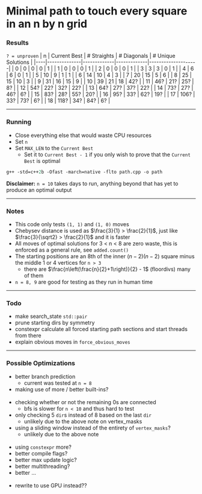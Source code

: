# Minimal path to touch every square in an n by n grid

### Results
`? = unproven`
| n  | Current Best | # Straights | # Diagonals | # Unique Solutions |
|----|--------------|-------------|-------------|--------------------|
| 0  | 0            | 0           | 0           | 1                  |
| 1  | 0            | 0           | 0           | 1                  |
| 2  | 0            | 0           | 0           | 1                  |
| 3  | 3            | 3           | 0           | 1                  |
| 4  | 6            | 6           | 0           | 1                  |
| 5  | 10           | 9           | 1           | 1                  |
| 6  | 14           | 10          | 4           | 3                  |
| 7  | 20           | 15          | 5           | 6                  |
| 8  | 25           | 15          | 10          | 3                  |
| 9  | 31           | 16          | 15          | 9                  |
| 10 | 39           | 21          | 18          | 42?                |
| 11 | 46?          | 21?         | 25?         | 8?                 |
| 12 | 54?          | 22?         | 32?         | 22?                |
| 13 | 64?          | 27?         | 37?         | 22?                |
| 14 | 73?          | 27?         | 46?         | 6?                 |
| 15 | 83?          | 28?         | 55?         | 20?                |
| 16 | 95?          | 33?         | 62?         | 19?                |
| 17 | 106?         | 33?         | 73?         | 6?                 |
| 18 | 118?         | 34?         | 84?         | 6?                 |

---

### Running
- Close everything else that would waste CPU resources
- Set `n`
- Set `MAX_LEN` to the `Current Best`
  - Set it to `Current Best - 1` if you only wish to prove that the `Current Best` is optimal
```ps
g++ -std=c++2b -Ofast -march=native -flto path.cpp -o path
```
**Disclaimer:** `n = 10` takes days to run, anything beyond that has yet to produce an optimal output

---

### Notes

- This code only tests `(1, 1)` and `(1, 0)` moves
- Chebysev distance is used as $\frac{3}{1} > \frac{2}{1}$, just like $\frac{3}{\sqrt2} > \frac{2}{1}$ and it is faster
- All moves of optimal solutions for 3 < n < 8 are zero waste, this is enforced as a general rule, see `added.count()`
- The starting positions are an 8th of the inner $(n - 2)(n - 2)$ square minus the middle 1 or 4 vertices for `n > 3`
  - there are $\frac{n\left(\frac{n}{2}+1\right)}{2} - 1$ (floordivs) many of them
- `n = 8, 9` are good for testing as they run in human time

---

### Todo
- make search_state `std::pair`
- prune starting dirs by symmetry
- constexpr calculate all forced starting path sections and start threads from there
- explain obvious moves in `force_obvious_moves`

---

### Possible Optimizations

- better branch prediction
  - current was tested at `n = 8`
- making use of more / better built-ins?
  <br><br>
- checking whether or not the remaining 0s are connected
  - bfs is slower for `n < 10` and thus hard to test
- only checking 5 `dir`s instead of 8 based on the last `dir`
  - unlikely due to the above note on vertex_masks
- using a sliding window instead of the entirety of `vertex_masks`?
  - unlikely due to the above note
  <br><br>
- using `constexpr` more?
- better compile flags?
- better max update logic?
- better multithreading?
- better ...
  <br><br>
- rewrite to use GPU instead??
